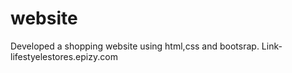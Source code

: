 # website
Developed a shopping website using html,css and bootsrap.
Link- lifestyelestores.epizy.com
